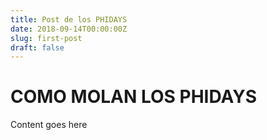 ```yaml
---
title: Post de los PHIDAYS
date: 2018-09-14T00:00:00Z
slug: first-post
draft: false
---
```


# COMO MOLAN LOS PHIDAYS

Content goes here
